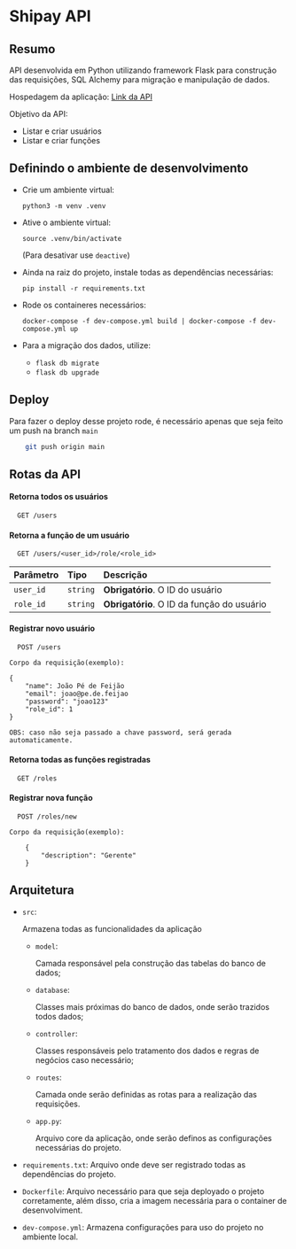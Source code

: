 # Shipay API

## Resumo

API desenvolvida em Python utilizando framework Flask para construção das requisições, SQL Alchemy para migração e manipulação de dados.

Hospedagem da aplicação: [Link da API](https://shipay-emkujpq4cq-uc.a.run.app/)

Objetivo da API:

- Listar e criar usuários
- Listar e criar funções

## Definindo o ambiente de desenvolvimento

- Crie um ambiente virtual:

  `python3 -m venv .venv`

- Ative o ambiente virtual:

  `source .venv/bin/activate`

  (Para desativar use `deactive`)

- Ainda na raiz do projeto, instale todas as dependências necessárias:

  `pip install -r requirements.txt`

- Rode os containeres necessários:

  `docker-compose -f dev-compose.yml build | docker-compose -f dev-compose.yml up`

- Para a migração dos dados, utilize:

  - `flask db migrate`
  - `flask db upgrade`

## Deploy

Para fazer o deploy desse projeto rode, é necessário apenas que seja feito um push na branch `main`

```bash
    git push origin main
```

##

## Rotas da API

#### Retorna todos os usuários

```http
  GET /users
```

#### Retorna a função de um usuário

```http
  GET /users/<user_id>/role/<role_id>
```

| Parâmetro | Tipo     | Descrição                                  |
| :-------- | :------- | :----------------------------------------- |
| `user_id` | `string` | **Obrigatório**. O ID do usuário           |
| `role_id` | `string` | **Obrigatório**. O ID da função do usuário |

#### Registrar novo usuário

```http
  POST /users
```

    Corpo da requisição(exemplo):

    {
        "name": João Pé de Feijão
        "email": joao@pe.de.feijao
        "password": "joao123"
        "role_id": 1
    }

    OBS: caso não seja passado a chave password, será gerada automaticamente.

#### Retorna todas as funções registradas

```http
  GET /roles
```

#### Registrar nova função

```http
  POST /roles/new
```

    Corpo da requisição(exemplo):

        {
            "description": "Gerente"
        }

## Arquitetura

- `src`:

  Armazena todas as funcionalidades da aplicação

  - `model`:

    Camada responsável pela construção das tabelas do banco de dados;

  - `database`:

    Classes mais próximas do banco de dados, onde serão trazidos todos dados;

  - `controller`:

    Classes responsáveis pelo tratamento dos dados e regras de negócios caso necessário;

  - `routes`:

    Camada onde serão definidas as rotas para a realização das requisições.

  - `app.py`:

    Arquivo core da aplicação, onde serão definos as configurações necessárias do projeto.

- `requirements.txt`:
  Arquivo onde deve ser registrado todas as dependências do projeto.

- `Dockerfile`:
  Arquivo necessário para que seja deployado o projeto corretamente, além disso, cria a imagem necessária para o container de desenvolviment.

- `dev-compose.yml`:
  Armazena configurações para uso do projeto no ambiente local.
